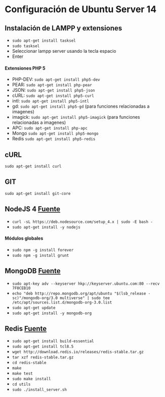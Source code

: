 # Configuración de Ubuntu Server 14

## Instalación de LAMPP y extensiones

* `sudo apt-get install tasksel`
* `sudo tasksel`
* Seleccionar lampp server usando la tecla espacio
* Enter

#### Extensiones PHP 5

* PHP-DEV: `sudo apt-get install php5-dev`
* PEAR: `sudo apt-get install php-pear`
* JSON: `sudo apt-get install php5-json`
* cURL: `sudo apt-get install php5-curl`
* intl: `sudo apt-get install php5-intl`
* gd: `sudo apt-get install php5-gd` (para funciones relacionadas a imagenes)
* imagick: `sudo apt-get install php5-imagick` (para funciones relacionadas a imagenes)
* APC: `sudo apt-get install php-apc`
* Mongo `sudo apt-get install php5-mongo`
* Redis `sudo apt-get install php5-redis`

## cURL
`sudo apt-get install curl`

## GIT
`sudo apt-get install git-core`

## NodeJS 4 [Fuente](https://nodejs.org/en/download/package-manager/#debian-and-ubuntu-based-linux-distributions)

* `curl -sL https://deb.nodesource.com/setup_4.x | sudo -E bash -`
* `sudo apt-get install -y nodejs`

#### Módulos globales
* `sudo npm -g install forever`
* `sudo npm -g install grunt`

## MongoDB [Fuente](https://www.digitalocean.com/community/tutorials/how-to-install-mongodb-on-ubuntu-14-04)

* `sudo apt-key adv --keyserver hkp://keyserver.ubuntu.com:80 --recv 7F0CEB10`
* `echo "deb http://repo.mongodb.org/apt/ubuntu "$(lsb_release -sc)"/mongodb-org/3.0 multiverse" | sudo tee /etc/apt/sources.list.d/mongodb-org-3.0.list`
* `sudo apt-get update`
* `sudo apt-get install -y mongodb-org`

## Redis [Fuente](https://www.digitalocean.com/community/tutorials/how-to-install-and-use-redis)


* `sudo apt-get install build-essential`
* `sudo apt-get install tcl8.5`
* `wget http://download.redis.io/releases/redis-stable.tar.gz`
* `tar xzf redis-stable.tar.gz`
* `cd redis-stable`
* `make`
* `make test`
* `sudo make install`
* `cd utils`
* `sudo ./install_server.sh`
